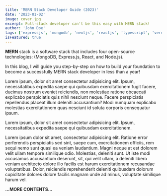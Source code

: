 ```yaml
---
title: 'MERN Stack Developer Guide (2023)'
date: '2023-01-02'
image: cover.jpg
excerpt: Full-stack developer can't be this easy with MERN stack!
author: 'John Doe'
tags: ['expressjs', 'mongodb', 'nextjs', 'reactjs', 'typescript', 'vercel']
isFeatured: true
---
```


**MERN** stack is a software stack that includes four open-source technologies: (MongoDB, Express.js, React, and Node.js).

In this blog, I will guide you step-by-step on how to build your foundation to become a successfully MERN stack developer in less than a year!

Lorem ipsum, dolor sit amet consectetur adipisicing elit. Ipsum, necessitatibus expedita saepe qui quibusdam exercitationem fugit facere, ducimus nostrum eveniet reiciendis, non molestiae ratione obcaecati explicabo perspiciatis quis nihil nesciunt neque. Facere perspiciatis repellendus placeat illum deleniti accusantium? Modi numquam explicabo molestias exercitationem quas nesciunt id soluta corporis consequatur ipsum.

Lorem ipsum, dolor sit amet consectetur adipisicing elit. Ipsum, necessitatibus expedita saepe qui quibusdam exercitationem.

Lorem ipsum dolor sit amet, consectetur adipisicing elit. Ratione error perferendis perspiciatis sed sint, saepe cum, exercitationem officiis, rem sequi nemo sunt quasi ea veniam laudantium. Magni neque at est dolorem velit ullam tempore similique odio. Molestias, deleniti sunt. Ut iste modi accusamus accusantium deserunt, sit, qui velit ullam, a deleniti libero veniam architecto dolore illo facilis est harum exercitationem recusandae voluptatibus. Dolor, reiciendis reprehenderit deleniti quibusdam dolorum cupiditate dolores dolore facilis magnam unde ad minus, voluptate similique harum vel.

**...MORE CONTENTS...**
